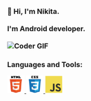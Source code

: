 <h3 align="left">
 <abc>
  <br>👋 Hi, I'm Nikita.<br>
  <br> I'm Android developer. <br>
  <br>
    <img src="https://giphy.com/gifs/drugs-rock-TqsbbYf3ng5na" alt="Coder GIF" width="500" height="400">
 </abc>
</h3> 
<h3 align="left">Languages and Tools:</h3>
<p align="left">
    <a href="https://www.w3.org/html/" target="_blank"> <img src="https://raw.githubusercontent.com/devicons/devicon/master/icons/html5/html5-original-wordmark.svg" alt="html5" width="40" height="40"/> </a>
    <a href="https://www.w3schools.com/css/" target="_blank"> <img src="https://raw.githubusercontent.com/devicons/devicon/master/icons/css3/css3-original-wordmark.svg" alt="css3" width="40" height="40"/> </a>
    <a href="https://developer.mozilla.org/en-US/docs/Web/JavaScript" target="_blank"> <img src="https://raw.githubusercontent.com/devicons/devicon/master/icons/javascript/javascript-original.svg" alt="javascript" width="40" height="40"/> </a>

